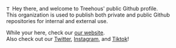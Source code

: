 <img src="https://treehous.app/assets/favicon.svg" alt="Treehous -" width="12px"/> Hey there, and welcome to Treehous' public Github profile.\
This organization is used to publish both private and public Github repositories for internal and external use.

While your here, check our [our website](https://treehous.app).\
Also check out our [Twitter](https://twitter.com/TreehousApp), [Instagram](https://instagram.com/treehous.app), and [Tiktok](https://tiktok.com/@treehous.app)!
